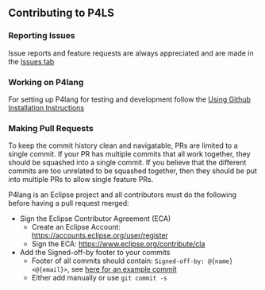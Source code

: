 ## Contributing to P4LS

### Reporting Issues
Issue reports and feature requests are always appreciated and are made
in the [Issues tab](https://github.com/dmakarov/p4ls/issues)

### Working on P4lang

For setting up P4lang for testing and development follow the [Using
Github Installation
Instructions](documentation/Installation.md#using-github)

### Making Pull Requests

To keep the commit history clean and navigatable, PRs are limited to a
single commit.  If your PR has multiple commits that all work
together, they should be squashed into a single commit.  If you
believe that the different commits are too unrelated to be squashed
together, then they should be put into multiple PRs to allow single
feature PRs.

P4lang is an Eclipse project and all contributors must do the following before having a pull request merged:
 - Sign the Eclipse Contributor Agreement (ECA)
	- Create an Eclipse Account: https://accounts.eclipse.org/user/register
	- Sign the ECA: https://www.eclipse.org/contribute/cla
 - Add the Signed-off-by footer to your commits
	- Footer of all commits should contain: `Signed-off-by: @{name} <@{email}>`, see [here for an example commit](https://github.com/dmakarov/p4ls/commit/09f4fa5d771bca3de6f4e5454ad324a517fc42bf)
	- Either add manually or use `git commit -s`
